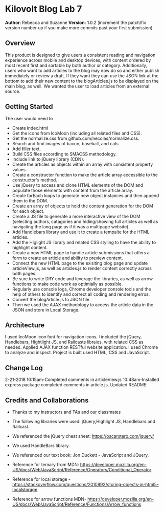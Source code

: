 

# Kilovolt Blog Lab 7

**Author**: Rebecca and Suzanne
**Version**: 1.0.2 (increment the patch/fix version number up if you make more commits past your first submission)

## Overview
This product is designed to give users a consistent reading and navigation experience across mobile and desktop devices, with content ordered by most recent first and sortable by both author or category. Additionally, users who want to add articles to the blog may now do so and either publish immediately or review a draft. If they want they can use the JSON link at the bottom to add their new content to the blogArticles.js to be displayed on the main blog, as well. We wanted the user to load articles from an external source.

## Getting Started

The user would need to 
* Create index.html
* Get the icons from IcoMoon (including all related files and CSS).
* Get the normalize.css from github.com/necolas/normalize.css.
* Search and find images of bacon, baseball, and cats
* Add filler text.
* Build CSS files according to SMACSS methodology.
* Include link to jQuery library (CDN).
* Create the articles as objects within an array with consistent property values.
* Create a constructor function to make the article array accessible to the constructor's method.
* Use jQuery to access and clone HTML elements of the DOM and populate those elements with content from the article array.
* Create forEach loops to generate new object instances and then append them to the DOM.
* Create an array of objects to hold the content generation for the DOM for each object.
* Create a JS file to generate a more interactive view of the DOM (selecting authors, catagories and hiding/showing full articles as well as navigating the long page as if it was a multipage website).
* Add Handlebars library and use it to create a tempalte for the HTML articles. 
* Add the Higlight JS library and related CSS styling to have the ability to highlight content.
* Create a new HTML page to handle article submissions that offers a form to create an article and ability to preview content.
* Connect the new HTML page to the exisiting blog page and update articleView.js, as well as articles.js to render content correctly across both pages.
* Be sure to write DRY code and leverage the libraries, as well as arrow functions to make code work as optimially as possible.
* Regularly use console logs, Chrome developer console tools and the help of others to identify and correct all coding and rendering erros. 
* Convert the blogArticle.js to JSON file.
* Then we used the AJAX methodology to access the article data in the JSON and store in Local Storage. 

## Architecture

I used IcoMoon icon font for navigation icons. I included the jQuery, Handlebars, Hightlight JS, and Railcasts libraies, with related CSS as needed. Applied AJAX function RESTful website application. I used Chrome to analyze and inspect. Project is built used HTML, CSS and JavaScript.

## Change Log
2-21-2018
10:15am-Completed comments in articleView.js
10:48am-Installed express package completed comments in article.js. Updated README
## Credits and Collaborations
* Thanks to my instructors and TAs and our classmates 
* The following libraries were used: jQuery,Highlight JS, Handlebars and Railcast.
* We referenced the jQuery cheat sheet: https://oscarotero.com/jquery/
* We used HandleBars library.
* We referenced our text book: Jon Duckett - JavaScript and JQuery.
* Reference for ternary from MDN: https://developer.mozilla.org/en-US/docs/Web/JavaScript/Reference/Operators/Conditional_Operator

* Reference for local storage -https://stackoverflow.com/questions/2010892/storing-objects-in-html5-localstorage
* Reference for arrow functions MDN- https://developer.mozilla.org/en-US/docs/Web/JavaScript/Reference/Functions/Arrow_functions
